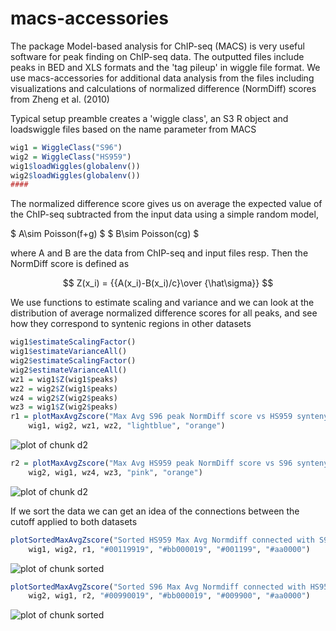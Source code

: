 macs-accessories
================

The package Model-based analysis for ChIP-seq (MACS) is very useful software for peak finding on ChIP-seq data. The outputted files include peaks in BED and XLS formats and the 'tag pileup' in wiggle file format. We use macs-accessories for additional data analysis from the files including visualizations and calculations of normalized difference (NormDiff) scores from Zheng et al. (2010)




Typical setup preamble creates a 'wiggle class', an S3 R object and loadswiggle files based on the name parameter from MACS



```r
wig1 = WiggleClass("S96")
wig2 = WiggleClass("HS959")
wig1$loadWiggles(globalenv())
wig2$loadWiggles(globalenv())
####
```





The normalized difference score gives us on average the expected value of the ChIP-seq subtracted from the input data using a simple random model, 
 
$ A\sim Poisson(f+g) $
$ B\sim Poisson(cg) $

where A and B are the data from ChIP-seq and input files resp.
Then the NormDiff score is defined as

$$ Z(x_i) = {{A(x_i)-B(x_i)/c}\over {\hat\sigma}} $$

We use functions to estimate scaling and variance and we can look at the distribution of average normalized difference scores for all peaks, and see how they correspond to syntenic regions in other datasets




```r
wig1$estimateScalingFactor()
wig1$estimateVarianceAll()
wig2$estimateScalingFactor()
wig2$estimateVarianceAll()
wz1 = wig1$Z(wig1$peaks)
wz2 = wig2$Z(wig1$peaks)
wz4 = wig2$Z(wig2$peaks)
wz3 = wig1$Z(wig2$peaks)
r1 = plotMaxAvgZscore("Max Avg S96 peak NormDiff score vs HS959 synteny w=100", 
    wig1, wig2, wz1, wz2, "lightblue", "orange")
```

![plot of chunk d2](http://i.imgur.com/yo7b8.png) 

```r
r2 = plotMaxAvgZscore("Max Avg HS959 peak NormDiff score vs S96 synteny w=100", 
    wig2, wig1, wz4, wz3, "pink", "orange")
```

![plot of chunk d2](http://i.imgur.com/wRpw0.png) 


If we sort the data we can get an idea of the connections between the cutoff applied to both datasets



```r
plotSortedMaxAvgZscore("Sorted HS959 Max Avg Normdiff connected with S96 peak regions", 
    wig1, wig2, r1, "#00119919", "#bb000019", "#001199", "#aa0000")
```

![plot of chunk sorted](http://i.imgur.com/sE3GN.png) 

```r
plotSortedMaxAvgZscore("Sorted S96 Max Avg Normdiff connected with HS959 peak regions", 
    wig2, wig1, r2, "#00990019", "#bb000019", "#009900", "#aa0000")
```

![plot of chunk sorted](http://i.imgur.com/kIelJ.png) 


